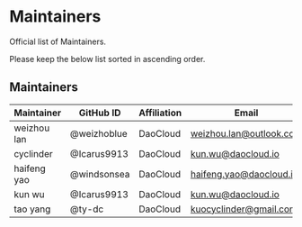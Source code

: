# Maintainers

Official list of Maintainers.

Please keep the below list sorted in ascending order.

## Maintainers

| Maintainer  | GitHub ID    | Affiliation | Email                     |
|-------------|--------------|-------------|---------------------------|
| weizhou lan | @weizhoblue  | DaoCloud    | <weizhou.lan@outlook.com> |
| cyclinder   | @Icarus9913  | DaoCloud    | <kun.wu@daocloud.io>      |
| haifeng yao | @windsonsea  | DaoCloud    | <haifeng.yao@daocloud.io> |
| kun wu      | @Icarus9913  | DaoCloud    | <kun.wu@daocloud.io>      |
| tao yang    | @ty-dc       | DaoCloud    | <kuocyclinder@gmail.com>  |
